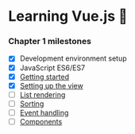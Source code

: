 # Learning Vue.js :tada:

### Chapter 1 milestones

- [x] Development environment setup
- [x] JavaScript ES6/ES7
- [x] [Getting started](index.html)
- [x] [Setting up the view](index.html?plain=26-63#L26-L63)
- [ ] [List rendering]()
- [ ] [Sorting]()
- [ ] [Event handling]()
- [ ] [Components]()
